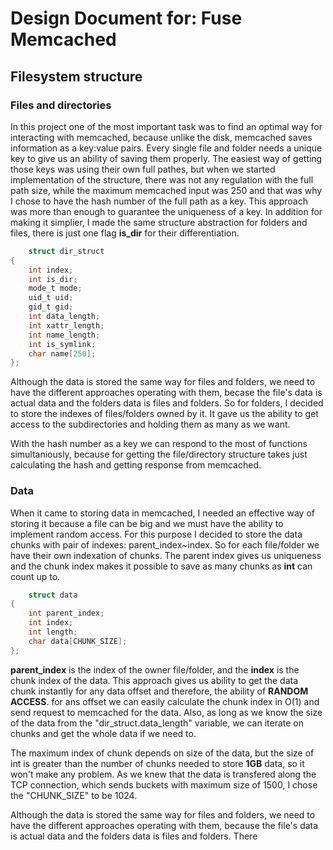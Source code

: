 Design Document for: Fuse Memcached
==========================================

## Filesystem structure

### Files and directories

In this project one of the most important task was to find an optimal way for interacting with memcached, because unlike the disk, memcached saves information as a key:value pairs. Every single file and folder needs a unique key to give us an ability of saving them properly. The easiest way of getting those keys was using their own full pathes, but when we started implementation of the structure, there was not any regulation with the full path size, while the maximum memcached input was 250 and that was why I chose to have the hash number of the full path as a key. This approach was more than enough to guarantee the uniqueness of a key. In addition for making it simplier, I made the same structure abstraction for folders and files, there is just one flag **is_dir** for their differentiation. 

```c
    struct dir_struct
{
    int index;
    int is_dir;
    mode_t mode;
    uid_t uid;
    gid_t gid;
    int data_length;
    int xattr_length;
    int name_length;
    int is_symlink;
    char name[250];
};
 ```

Although the data is stored the same way for files and folders, we need to have the different approaches operating with them, becase the file's data is actual data and the folders data is files and folders. So for folders, I decided to store the indexes of files/folders owned by it. It gave us the ability to get access to the subdirectories and holding them as many as we want.

With the hash number as a key we can respond to the most of functions simultaniously, because for getting the file/directory structure takes just calculating the hash and getting response from memcached.

### Data 

When it came to storing data in memcached, I needed an effective way of storing it because a file can be big and we must have the ability to implement random access. For this purpose I decided to store the data chunks with pair of indexes: parent_index~index. So for each file/folder we have their own indexation of chunks. The parent index gives us uniqueness and the chunk index makes it possible to save as many chunks as **int** can count up to.

```c
    struct data
{
    int parent_index;
    int index;
    int length;
    char data[CHUNK_SIZE];
};
 ```

**parent_index** is the index of the owner file/folder, and the **index** is the chunk index of the data. This approach gives us ability to get the data chunk instantly for any data offset and therefore, the ability of **RANDOM ACCESS**. for ans offset we can easily calculate the chunk index in O(1) and send request to memcached for the data. Also, as long as we know the size of the data from the "dir_struct.data_length" variable, we can iterate on chunks and get the whole data if we need to. 

The maximum index of chunk depends on size of the data, but the size of int is greater than the number of chunks needed to store **1GB** data, so it won't make any problem. As we knew that the data is transfered along the TCP connection, which sends buckets with maximum size of 1500, I chose the "CHUNK_SIZE" to be 1024. 

Although the data is stored the same way for files and folders, we need to have the different approaches operating with them, because the file's data is actual data and the folders data is files and folders. There